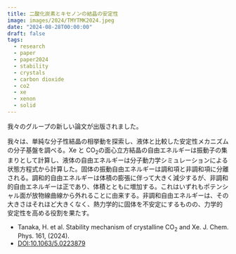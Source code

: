 ```yaml
---
title: 二酸化炭素とキセノンの結晶の安定性
image: images/2024/TMYTMK2024.jpeg
date: "2024-08-28T00:00:00"
draft: false
tags:
  - research
  - paper
  - paper2024
  - stability
  - crystals
  - carbon dioxide
  - co2
  - xe
  - xenon
  - solid
---
```


我々のグループの新しい論文が出版されました。

我々は、単純な分子性結晶の相挙動を探索し、液体と比較した安定性メカニズムの分子基盤を調べる。Xe と CO<sub>2</sub>の面心立方結晶の自由エネルギーは振動子の集まりとして計算し、液体の自由エネルギーは分子動力学シミュレーションによる状態方程式から計算した。固体の振動自由エネルギーは調和項と非調和項に分離される。調和的自由エネルギーは体積の膨張に伴って大きく減少するが、非調和的自由エネルギーは正であり、体積とともに増加する。これはいずれもポテンシャル面が放物線曲線から外れることに由来する。非調和自由エネルギーは、その大きさはそれほど大きくなく、熱力学的に固体を不安定にするものの、力学的安定性を高める役割を果たす。

- Tanaka, H. et al. Stability mechanism of crystalline CO<sub>2</sub> and Xe. J. Chem. Phys. 161, (2024).
- [DOI:10.1063/5.0223879](https://doi.org/10.1063/5.0223879)
